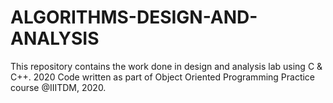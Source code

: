 # ALGORITHMS-DESIGN-AND-ANALYSIS
This repository contains the work done in design and analysis lab using C &amp; C++. 2020
Code written as part of Object Oriented Programming Practice course @IIITDM, 2020.
